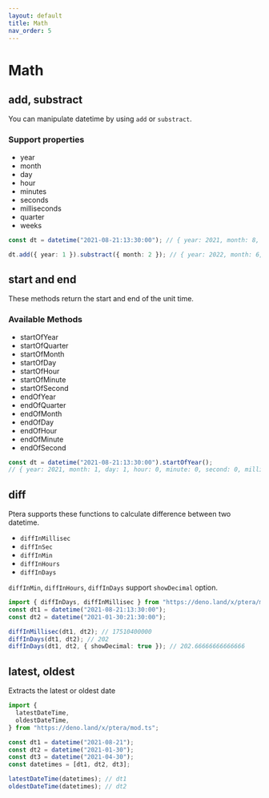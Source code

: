 ```yaml
---
layout: default
title: Math
nav_order: 5
---
```


# Math

## add, substract

You can manipulate datetime by using `add` or `substract`.

### Support properties

- year
- month
- day
- hour
- minutes
- seconds
- milliseconds
- quarter
- weeks

```typescript
const dt = datetime("2021-08-21:13:30:00"); // { year: 2021, month: 8, day: 21, hour: 13, minute: 30, second: 0, millisecond: 0, }

dt.add({ year: 1 }).substract({ month: 2 }); // { year: 2022, month: 6, day: 21, hour: 13, minute: 30, second: 0, millisecond: 0, }
```

## start and end

These methods return the start and end of the unit time.

### Available Methods

- startOfYear
- startOfQuarter
- startOfMonth
- startOfDay
- startOfHour
- startOfMinute
- startOfSecond
- endOfYear
- endOfQuarter
- endOfMonth
- endOfDay
- endOfHour
- endOfMinute
- endOfSecond

```typescript
const dt = datetime("2021-08-21:13:30:00").startOfYear();
// { year: 2021, month: 1, day: 1, hour: 0, minute: 0, second: 0, millisecond: 0, }
```

## diff

Ptera supports these functions to calculate difference between two datetime.

- `diffInMillisec`
- `diffInSec`
- `diffInMin`
- `diffInHours`
- `diffInDays`

`diffInMin`, `diffInHours`, `diffInDays` support `showDecimal` option.

```typescript
import { diffInDays, diffInMillisec } from "https://deno.land/x/ptera/mod.ts";
const dt1 = datetime("2021-08-21:13:30:00");
const dt2 = datetime("2021-01-30:21:30:00");

diffInMillisec(dt1, dt2); // 17510400000
diffInDays(dt1, dt2); // 202
diffInDays(dt1, dt2, { showDecimal: true }); // 202.66666666666666
```

## latest, oldest

Extracts the latest or oldest date

```typescript
import {
  latestDateTime,
  oldestDateTime,
} from "https://deno.land/x/ptera/mod.ts";

const dt1 = datetime("2021-08-21");
const dt2 = datetime("2021-01-30");
const dt3 = datetime("2021-04-30");
const datetimes = [dt1, dt2, dt3];

latestDateTime(datetimes); // dt1
oldestDateTime(datetimes); // dt2
```
